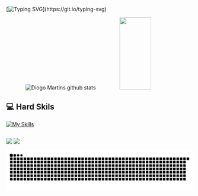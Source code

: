 

[![Typing SVG](https://readme-typing-svg.herokuapp.com/?color=1053e9&size=30&center=true&vCenter=true&width=1000&lines=Hi,+My+Name+is+Itamara+Andrade!!!)](https://git.io/typing-svg)

<div align="center">
  <img width="49%" height="195px" src="https://github-readme-stats.vercel.app/api?username=ItamaraFerreiraA&show_icons=true&count_private=true&hide_border=true&title_color=1053e9&icon_color=1053e9&text_color=c9d1d9&bg_color=0d1117" alt="Diogo Martins github stats" />
  <img width="41%" height="195px" src="https://github-readme-stats.vercel.app/api/top-langs/?username=ItamaraFerreiraA&layout=compact&hide_border=true&title_color=1053e9&text_color=6c00fa&bg_color=0d1117" />
</div>

## :computer: Hard Skils

[![My Skills](https://skillicons.dev/icons?i=ts,js,cs,mysql,php,css,html,react,bootstrap,figma,azure&perline=8)](https://skillicons.dev)

##
 
<div> 
  <a href = "mailto:itamaraaferreira100@gmail.com"><img src="https://img.shields.io/badge/-Gmail-%23333?style=for-the-badge&logo=gmail&logoColor=white" target="_blank"></a>
  <a href="https://www.linkedin.com/in/itamaraandradedev" target="_blank"><img src="https://img.shields.io/badge/-LinkedIn-%230077B5?style=for-the-badge&logo=linkedin&logoColor=white" target="_blank"></a> 
 
  ![Snake animation](https://github.com/gabrielamenezes/gabrielamenezes/blob/output/github-contribution-grid-snake.svg)
 
</div>

